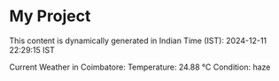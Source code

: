 # My Project

This content is dynamically generated in Indian Time (IST): 2024-12-11 22:29:15 IST


Current Weather in Coimbatore:
Temperature: 24.88 °C
Condition: haze
